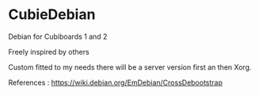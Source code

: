 CubieDebian
===========

Debian for Cubiboards 1 and 2

Freely inspired by others

Custom fitted to my needs there will be a server version first an then Xorg.

References : 
https://wiki.debian.org/EmDebian/CrossDebootstrap